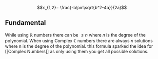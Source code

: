 $$x_{1,2}= \frac{-b\pm\sqrt{b^2-4a}}{2a}$$
## Fundamental 
While using $\mathbb{R}$  numbers there can be $\le n$ where $n$ is the degree of the polynomial.
When using Complex $\mathbb{C}$ numbers there are always $n$ solutions where n is the degree of the polynomial.
this formula sparked the idea for [[Complex Numbers]] as only using them you get all possible solutions.